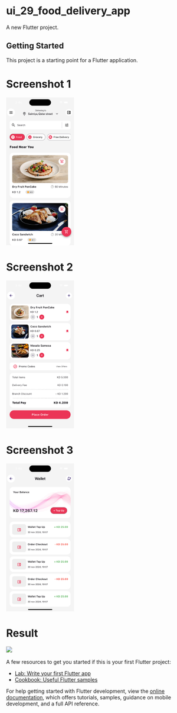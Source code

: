 # ui_29_food_delivery_app

A new Flutter project.

## Getting Started

This project is a starting point for a Flutter application.

# Screenshot 1
<img src ="https://github.com/Mirzaazmath/flutter_60_ui_challange/blob/main/ui_29_food_delivery_app/assets/output/Screenshot1.png" height="400">


# Screenshot 2
<img src ="https://github.com/Mirzaazmath/flutter_60_ui_challange/blob/main/ui_29_food_delivery_app/assets/output/Screenshot2.png" height="400">



# Screenshot 3
<img src ="https://github.com/Mirzaazmath/flutter_60_ui_challange/blob/main/ui_29_food_delivery_app/assets/output/Screenshot3.png" height="400">



# Result
<img src ="https://github.com/Mirzaazmath/flutter_60_ui_challange/blob/main/ui_29_food_delivery_app/assets/output/result.gif" height="400">

A few resources to get you started if this is your first Flutter project:

- [Lab: Write your first Flutter app](https://docs.flutter.dev/get-started/codelab)
- [Cookbook: Useful Flutter samples](https://docs.flutter.dev/cookbook)

For help getting started with Flutter development, view the
[online documentation](https://docs.flutter.dev/), which offers tutorials,
samples, guidance on mobile development, and a full API reference.
